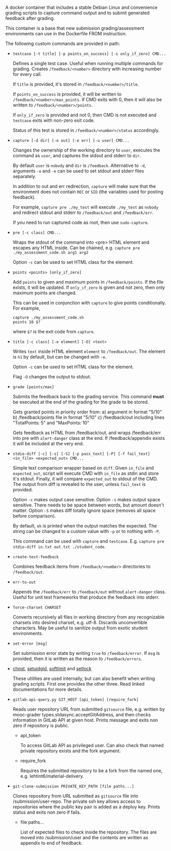 A docker container that includes a stable Debian Linux and convenience
grading scripts to capture command output and to submit generated
feedback after grading.

This container is a base that new submission grading/assessment
environments can use in the Dockerfile FROM instruction.

The following custom commands are provided in path:

* `testcase [-t title] [-p points_on_success] [-s only_if_zero] CMD...`

    Defines a single test case.
    Useful when running multiple commands for grading.
    Creates `/feedback/<number>` directory with increasing number for every call.

    If `title` is provided, it's stored in `/feedback/<number>/title`.

    If `points_on_success` is provided, it will be written to `/feedback/<number>/max_points`.
    If CMD exits with 0, then it will also be written to `/feedback/<number>/points`.

    If `only_if_zero` is provided and not 0, then CMD is not executed and `testcase` exits with non-zero exit code.

    Status of this test is stored in `/feedback/<number>/status` accordingly.

* `capture [-d dir] [-o out] [-e err] [-u user] CMD...`

    Changes the ownership of the working directory to `user`,
    executes the command as `user`,
    and captures the stdout and stderr to `dir`.

    By default `user` is `nobody` and `dir` is `/feedback`.
    Alternative to `-d`, arguments `-o` and `-e` can be used to set stdout and stderr files separately.

    In addition to out and err redirection, `capture` will make sure that the environment does not contain `REC` or `SID` (the variables used for posting feedback).

    For example, `capture pre ./my_test` will execute `./my_test` as `nobody` and redirect stdout and stderr to `/feedback/out` and `/feedback/err`.

    If you need to run captured code as root, then use `sudo-capture`.

* `pre [-c class] CMD...`

    Wraps the stdout of the command into &lt;pre&gt; HTML element
    and escapes any HTML inside. Can be chained, e.g.
    `capture pre ./my_assessment_code.sh arg1 arg2`

    Option `-c` can be used to set HTML class for the element.

* `points <points> [only_if_zero]`

    Add `points` to given and maximum points in `/feedback/points`.
    If the file exists, it will be updated.
    If `only_if_zero` is given and not zero, then only maximum points are changed.

    This can be used in conjunction with `capture` to give points conditionally.
    For example,

    ```
    capture ./my_assessment_code.sh
    points 10 $?
    ```

    where `$?` is the exit code from `capture`.

* `title [-c class] [-e element] [-O] <text>`

    Writes `text` inside HTML element `element` to `/feedback/out`.
    The element is `h1` by default, but can be changed with `-e`.

    Option `-c` can be used to set HTML class for the element.

    Flag `-O` changes the output to stdout.

* `grade [points/max]`

    Submits the feedback back to the grading service.
    This command **must** be executed at the end of the grading for the grade to be stored.

    Gets granted points in priority order from:
    a) argument in format "5/10"
    b) /feedback/points file in format "5/10"
    c) /feedback/out including lines "TotalPoints: 5" and "MaxPoints: 10"

    Gets feedback as HTML from /feedback/out,
    and wraps /feedback/err into pre with `alert-danger` class at the end.
    If /feedback/appendix exists it will be included at the very end.

* `stdio-diff [-c] [-s] [-S] [-p pass_text] [-P] [-f fail_text] <in_file> <expected_out> CMD...`

    Simple text comparison wrapper based on `diff`.
    Given `in_file` and `expected_out`, script will execute CMD with `in_file` as stdin and store it's stdout.
    Finally, it will compare `expected_out` to stdout of the CMD.
    The output from diff is revealed to the user, unless `fail_text` is provided.

    Option `-c` makes output case sensitive.
    Option `-s` makes output space sensitive. There needs to be space between words, but amount doesn't matter.
    Option `-S` makes diff totally ignore space (removes all space before comparison).

    By default, `ok` is printed when the output matches the expected.
    The string can be changed to a custom value with `-p` or to nothing with `-P`.

    This command can be used with `capture` and `testcase`.
    E.g. `capture pre stdio-diff in.txt out.txt ./student_code`.

* `create-test-feedback`

    Combines feedback items from `/feedback/<number>` directories to `/feedback/out`.

* `err-to-out`

    Appends the `/feedback/err` to `/feedback/out` without `alert-danger` class.
    Useful for unit test frameworks that produce the feedback into stderr.

* `force-charset CHARSET`

    Converts recursively all files in working directory from any recognizable
    charsets into desired charset, e.g. utf-8. Discards unconvertible characters.
    May be useful to sanitize output from exotic student environments.

* `set-error [msg]`

    Set submission error state by writing `true` to `/feedback/error`.
    If `msg` is provided, then it is written as the reason to `/feedback/errors`.

* [chpst](http://smarden.org/runit/chpst.8.html), [setuidgid](https://cr.yp.to/daemontools/setuidgid.html), [softlimit](https://cr.yp.to/daemontools/softlimit.html) and [setlock](https://cr.yp.to/daemontools/setlock.html)

    These utilities are used internally, but can also benefit when writing grading scripts.
    First one provides the other three.
    Read linked documentations for more details.

* `gitlab-api-query.py GIT_HOST [api_token] [require_fork]`

    Reads user repository URL from submitted `gitsource` file,
    e.g. written by mooc-grader types.stdasync.acceptGitAddress,
    and then checks information in GitLab API at given host.
    Prints message and exits non zero if repository is public.

    * api_token

        To access GitLab API as privileged user. Can also check
        that named private repository exists and the fork argument.

    * require_fork

        Requires the submitted repository to be a fork from the
        named one, e.g. lehtint6/material-delivery.

* `git-clone-submission PRIVATE_KEY_PATH [file paths...]`

    Clones repository from URL submitted as `gitsource` file
    into /submission/user-repo. The private ssh key allows
    access to repositories where the public key pair is added
    as a deploy key. Prints status and exits non zero if fails.

    * file paths...

        List of expected files to check inside the repository.
        The files are moved into /submission/user and the
        contents are written as appendix to end of feedback.
